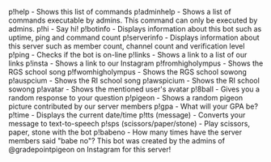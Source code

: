 p!help - Shows this list of commands
p!adminhelp - Shows a list of commands executable by admins. This command can only be executed by admins.
p!hi - Say hi!
p!botinfo - Displays information about this bot such as uptime, ping and command count
p!serverinfo - Displays information about this server such as member count, channel count and verification level
p!ping - Checks if the bot is on-line
p!links - Shows a link to a list of our links
p!insta - Shows a link to our Instagram
p!fromhigholympus - Shows the RGS school song
p!fwomhigholympus - Shows the RGS school sowong
p!auspcium - Shows the RI school song
p!awspicium - Shows the RI school sowong
p!avatar - Shows the mentioned user's avatar
p!8ball - Gives you a random response to your question
p!pigeon - Shows a random pigeon picture contributed by our server members
p!gpa - What will your GPA be?
p!time - Displays the current date/time
p!tts (message) - Converts your message to text-to-speech
p!sps (scissors/paper/stone) - Play scissors, paper, stone with the bot
p!babeno - How many times have the server members said "babe no"?
This bot was created by the admins of @gradepointpigeon on Instagram for this server!